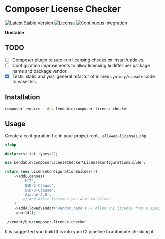 # Composer License Checker

[![Latest Stable Version](https://poser.pugx.org/lendable/composer-license-checker/v/stable)](https://packagist.org/packages/lendable/composer-license-checker)
[![License](https://poser.pugx.org/lendable/composer-license-checker/license)](https://packagist.org/packages/lendable/composer-license-checker)
[![Continuous Integration](https://github.com/lendable/composer-license-checker/actions/workflows/ci.yml/badge.svg)](https://github.com/lendable/composer-license-checker/actions/workflows/ci.yml)

**Unstable**

## TODO

- [ ] Composer plugin to auto-run licensing checks on install/updates. 
- [ ] Configuration improvements to allow licensing to differ per package name and package vendor.
- [x] Tests, static analysis, general refactor of inlined `symfony/console` code to ease this. 

## Installation

```sh
composer require --dev lendable/composer-license-checker
```

## Usage

Create a configuration file in your project root, `.allowed-licenses.php`.

```php
<?php

declare(strict_types=1);

use Lendable\ComposerLicenseChecker\LicenseConfigurationBuilder;

return (new LicenseConfigurationBuilder())
    ->addLicenses(
        'MIT',
        'BSD-2-Clause',
        'BSD-3-Clause',
        'Apache-2.0',
        // And other licenses you wish to allow.
    )
    ->addAllowedVendor('vendor_name') // Allow any license from a specific vendor, i.e. your own company.
    ->build();

```

```sh
./vendor/bin/composer-license-checker
```

It is suggested you build this into your CI pipeline to automate checking it.
